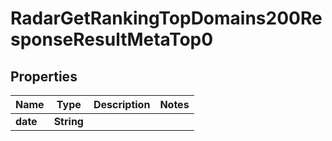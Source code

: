 

# RadarGetRankingTopDomains200ResponseResultMetaTop0


## Properties

| Name | Type | Description | Notes |
|------------ | ------------- | ------------- | -------------|
|**date** | **String** |  |  |



